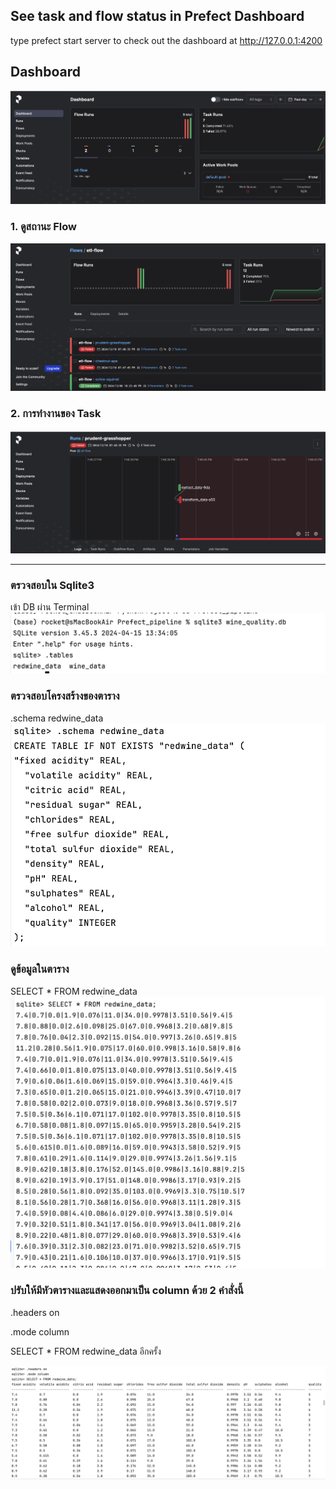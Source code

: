 ## See task and flow status in Prefect Dashboard
type prefect start server to check out the dashboard at http://127.0.0.1:4200

## Dashboard
![Prefect Dashboard](images/Dashboard.png)

### 1. ดูสถานะ Flow
![ภาพ Flow Overview](images/flow_overview.png)

### 2. การทำงานของ Task
![ภาพ Task Details](images/Task.png)

---

### ตรวจสอบใน Sqlite3
เข้า DB ผ่าน Terminal
![Use database](images/use_winedata_db.png)

### ตรวจสอบโครงสร้างของตาราง
.schema redwine_data
![See table structure](images/table_structure.png)

### ดูข้อมูลในตาราง
SELECT * FROM redwine_data
![See table data](images/see_data.png)

### ปรับให้มีหัวตารางและแสดงออกมาเป็น column ด้วย 2 คำสั่งนี้

.headers on

.mode column

SELECT * FROM redwine_data อีกครั้ง

![Justify Table](images/justify_table.png)
  


